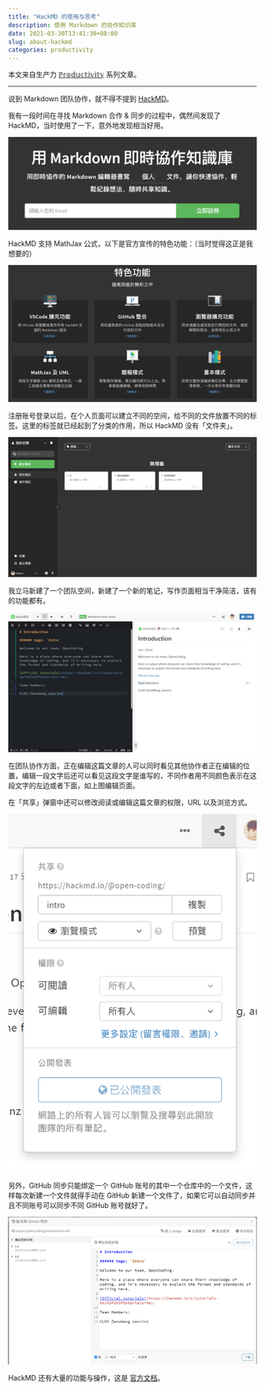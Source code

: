 ```yaml
---
title: "HackMD 的使用与思考"
description: 使用 Markdown 的协作知识库
date: 2021-03-30T13:41:30+08:00
slug: about-hackmd
categories: productivity
---
```


本文来自生产力 [ℙ𝕣𝕠𝕕𝕦𝕔𝕥𝕚𝕧𝕚𝕥𝕪](/posts/productivity/) 系列文章。

---

说到 Markdown 团队协作，就不得不提到 [HackMD](https://hackmd.io/)。

我有一段时间在寻找 Markdown 合作 & 同步的过程中，偶然间发现了 HackMD，当时使用了一下，意外地发现相当好用。

![HackMD](assets/hackmd.png)

HackMD 支持 MathJax 公式，以下是官方宣传的特色功能：（当时觉得这正是我想要的）

![特色](assets/feature.png)

注册账号登录以后，在个人页面可以建立不同的空间，给不同的文件放置不同的标签。这里的标签就已经起到了分类的作用，所以 HackMD 没有「文件夹」。

![personal](assets/personal.png)

我立马新建了一个团队空间，新建了一个新的笔记，写作页面相当干净简洁，该有的功能都有。

![writing](assets/writing.png)

在团队协作方面，正在编辑这篇文章的人可以同时看见其他协作者正在编辑的位置，编辑一段文字后还可以看见这段文字是谁写的，不同作者用不同颜色表示在这段文字的左边或者下面，如上图编辑页面。

在「共享」弹窗中还可以修改阅读或编辑这篇文章的权限，URL 以及浏览方式。

![share](assets/share.png)

另外，GitHub 同步只能绑定一个 GitHub 账号的其中一个仓库中的一个文件，这样每次新建一个文件就得手动在 GitHub 新建一个文件了，如果它可以自动同步并且不同账号可以同步不同 GitHub 账号就好了。

![GitHub](assets/github.png)

HackMD 还有大量的功能与操作，这是 [官方文档](https://hackmd.io/c/tutorials-tw/%2Fs%2Ftutorials-tw)。
